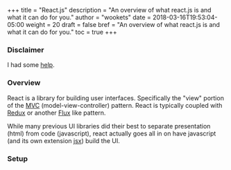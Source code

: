 +++
title = "React.js"
description = "An overview of what react.js is and what it can do for you."
author = "wookets"
date = 2018-03-16T19:53:04-05:00
weight = 20
draft = false
bref = "An overview of what react.js is and what it can do for you."
toc = true
+++

### Disclaimer

I had some [help](https://tylermcginnis.com/reactjs-tutorial-a-comprehensive-guide-to-building-apps-with-react/).

### Overview

React is a library for building user interfaces. Specifically the "view" portion of the [MVC](https://en.wikipedia.org/wiki/Model%E2%80%93view%E2%80%93controller) (model-view-controller) pattern. React is typically coupled with [Redux](https://redux.js.org/) or another [Flux](https://facebook.github.io/flux/docs/overview.html) like pattern. 

While many previous UI libraries did their best to separate presentation (html) from code (javascript), react actually goes all in on have javascript (and its own extension [jsx](https://jsx.github.io/)) build the UI. 

### Setup